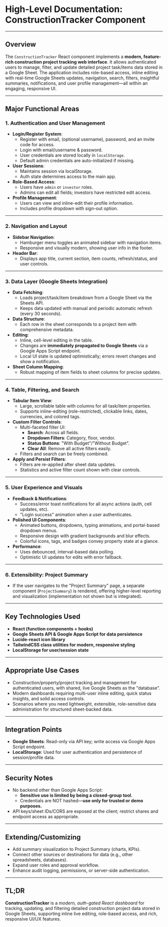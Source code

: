 # High-Level Documentation: ConstructionTracker Component

---

## Overview

The `ConstructionTracker` React component implements a **modern, feature-rich construction project tracking web interface**. It allows authenticated users to manage, filter, and update detailed project task/items data stored in a Google Sheet. The application includes role-based access, inline editing with real-time Google Sheets updates, navigation, search, filters, insightful summaries, notifications, and user profile management—all within an engaging, responsive UI.

---

## Major Functional Areas

### 1. **Authentication and User Management**

- **Login/Register System**:  
  - Register with email, (optional username), password, and an invite code for access.
  - Login with email/username & password.  
  - User credentials are stored locally in `localStorage`.
  - Default admin credentials are auto-initialized if missing.
- **User Sessions**:  
  - Maintains session via localStorage.
  - Auth state determines access to the main app.
- **Role-Based Access**:  
  - Users have `admin` or `investor` roles.
  - Admins can edit all fields; investors have restricted edit access.
- **Profile Management**:  
  - Users can view and inline-edit their profile information.
  - Includes profile dropdown with sign-out option.

---

### 2. **Navigation and Layout**

- **Sidebar Navigation**:  
  - Hamburger menu toggles an animated sidebar with navigation items.
  - Responsive and visually modern, showing user info in the footer.
- **Header Bar**:  
  - Displays app title, current section, item counts, refresh/status, and user controls.

---

### 3. **Data Layer (Google Sheets Integration)**

- **Data Fetching**:  
  - Loads project/task/item breakdown from a Google Sheet via the Sheets API.
  - Keeps data updated with manual and periodic automatic refresh (every 30 seconds).
- **Data Structure**:  
  - Each row in the sheet corresponds to a project item with comprehensive metadata.
- **Editing**:  
  - Inline, cell-level editing in the table.
  - Changes are **immediately propagated to Google Sheets** via a Google Apps Script endpoint.
  - Local UI state is updated optimistically; errors revert changes and show a notification.
- **Sheet Column Mapping**:  
  - Robust mapping of item fields to sheet columns for precise updates.

---

### 4. **Table, Filtering, and Search**

- **Tabular Item View**:  
  - Large, scrollable table with columns for all task/item properties.
  - Supports inline-editing (role-restricted), clickable links, dates, currencies, and colored tags.
- **Custom Filter Controls**:  
  - Multi-faceted filter UI:
    - **Search**: Across all fields.
    - **Dropdown Filters**: Category, floor, vendor.
    - **Status Buttons**: "With Budget"/"Without Budget".
    - **Clear All**: Remove all active filters easily.
  - Filters and search can be freely combined.
- **Apply and Persist Filters**:  
  - Filters are re-applied after sheet data updates.
  - Statistics and active filter count shown with clear controls.

---

### 5. **User Experience and Visuals**

- **Feedback & Notifications**:  
  - Success/error toast notifications for all async actions (auth, cell updates, etc).
  - "Login success" animation when a user authenticates.
- **Polished UI Components**:  
  - Animated buttons, dropdowns, typing animations, and portal-based dropdown menus.
  - Responsive design with gradient backgrounds and blur effects.
  - Colorful icons, tags, and badges convey property state at a glance.
- **Performance**:  
  - Uses debounced, interval-based data polling.
  - Optimistic UI updates for edits with error fallback.

---

### 6. **Extensibility: Project Summary**

- If the user navigates to the "Project Summary" page, a separate component (`ProjectSummary`) is rendered, offering higher-level reporting and visualization (implementation not shown but is integrated).

---

## Key Technologies Used

- **React (function components + hooks)**
- **Google Sheets API & Google Apps Script for data persistence**
- **Lucide-react icon library**
- **TailwindCSS class utilities for modern, responsive styling**
- **LocalStorage for user/session state**

---

## Appropriate Use Cases

- Construction/property/project tracking and management for authenticated users, with shared, live Google Sheets as the "database".
- Modern dashboards requiring multi-user inline editing, quick status insights, and solid access controls.
- Scenarios where you need lightweight, extensible, role-sensitive data administration for structured sheet-backed data.

---

## Integration Points

- **Google Sheets**: Read-only via API key; write access via Google Apps Script endpoint.
- **LocalStorage**: Used for user authentication and persistence of session/profile data.

---

## Security Notes

- No backend other than Google Apps Script:  
  - **Sensitive use is limited by being a closed-group tool.**
  - Credentials are NOT hashed—**use only for trusted or demo purposes.**
- API keys/sheet IDs/CORS are exposed at the client; restrict shares and endpoint access as appropriate.

---

## Extending/Customizing

- Add summary visualization to Project Summary (charts, KPIs).
- Connect other sources or destinations for data (e.g., other spreadsheets, databases).
- Expand user roles and approval workflow.
- Enhance audit logging, permissions, or server-side authentication.

---

## TL;DR

**ConstructionTracker** is a _modern, auth-gated React dashboard_ for tracking, updating, and filtering detailed construction project data stored in Google Sheets, supporting inline live editing, role-based access, and rich, responsive UI/UX features.